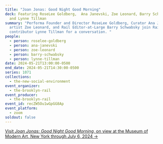 ```yaml
---
title: "Joan Jonas: Good Night Good Morning"
deck: Featuring RoseLee Goldberg,  Ana Janevski, Zoe Leonard, Barry Schwabsky,
  and Lynne Tillman
summary: "Performa Founder and Director RoseLee Goldberg, Curator Ana Janevski,
  artist Zoe Leonard, and Rail Editor-at-Large Barry Schwabsky join Rail
  contributor Lynne Tillman for a conversation. "
people:
  - person: roselee-goldberg
  - person: ana-janevski
  - person: zoe-leonard
  - person: barry-schwabsky
  - person: lynne-tillman
date: 2024-05-21T13:00:00-0500
end_date: 2024-05-21T14:30:00-0500
series: 1071
collections:
  - the-new-social-environment
event_organizer:
  - the-brooklyn-rail
event_producer:
  - the-brooklyn-rail
event_id: recZW5Ou1wGpGG8Ap
event_platform:
  - zoom
soldout: false
---
```

[V﻿isit *Joan Jonas: Good Night Good Morning*, on view at the Museum of Modern Art, New York through July 6, 2024 →](https://www.moma.org/calendar/exhibitions/5367)